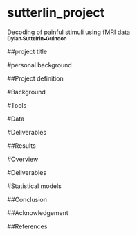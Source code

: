 # sutterlin_project
Decoding of painful stimuli using fMRI data
<a href="https://github.com/dylansutterlin">
   <br /><sub><b>Dylan Suttelrin-Guindon</b></sub>
</a>

##project title

#personal background

##Project definition

#Background

#Tools

#Data

#Deliverables

##Results

#Overview

#Deliverables

#Statistical models

##Conclusion

##Acknowledgement

##References
